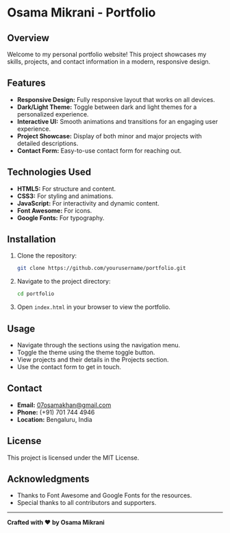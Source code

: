 # Osama Mikrani - Portfolio

## Overview
Welcome to my personal portfolio website! This project showcases my skills, projects, and contact information in a modern, responsive design.

## Features
- **Responsive Design:** Fully responsive layout that works on all devices.
- **Dark/Light Theme:** Toggle between dark and light themes for a personalized experience.
- **Interactive UI:** Smooth animations and transitions for an engaging user experience.
- **Project Showcase:** Display of both minor and major projects with detailed descriptions.
- **Contact Form:** Easy-to-use contact form for reaching out.

## Technologies Used
- **HTML5:** For structure and content.
- **CSS3:** For styling and animations.
- **JavaScript:** For interactivity and dynamic content.
- **Font Awesome:** For icons.
- **Google Fonts:** For typography.

## Installation
1. Clone the repository:
   ```bash
   git clone https://github.com/yourusername/portfolio.git
   ```
2. Navigate to the project directory:
   ```bash
   cd portfolio
   ```
3. Open `index.html` in your browser to view the portfolio.

## Usage
- Navigate through the sections using the navigation menu.
- Toggle the theme using the theme toggle button.
- View projects and their details in the Projects section.
- Use the contact form to get in touch.

## Contact
- **Email:** 07osamakhan@gmail.com
- **Phone:** (+91) 701 744 4946
- **Location:** Bengaluru, India

## License
This project is licensed under the MIT License.

## Acknowledgments
- Thanks to Font Awesome and Google Fonts for the resources.
- Special thanks to all contributors and supporters.

---

**Crafted with ❤️ by Osama Mikrani** 